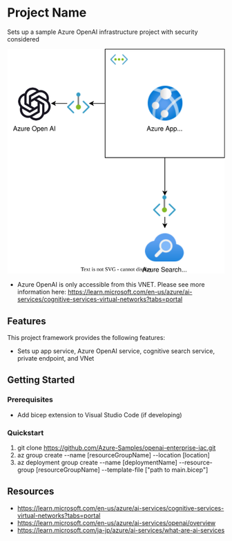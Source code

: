 # Project Name

Sets up a sample Azure OpenAI infrastructure project with security considered

![image](openaidiagrampe.svg)

- Azure OpenAI is only accessible from this VNET. Please see more information here: https://learn.microsoft.com/en-us/azure/ai-services/cognitive-services-virtual-networks?tabs=portal

## Features

This project framework provides the following features:

- Sets up app service, Azure OpenAI service, cognitive search service, private endpoint, and VNet

## Getting Started

### Prerequisites

- Add bicep extension to Visual Studio Code (if developing)

### Quickstart

1. git clone https://github.com/Azure-Samples/openai-enterprise-iac.git
2. az group create --name [resourceGroupName] --location [location]
3. az deployment group create --name [deploymentName] --resource-group [resourceGroupName] --template-file ["path to main.bicep"]

## Resources

- https://learn.microsoft.com/en-us/azure/ai-services/cognitive-services-virtual-networks?tabs=portal
- https://learn.microsoft.com/en-us/azure/ai-services/openai/overview
- https://learn.microsoft.com/ja-jp/azure/ai-services/what-are-ai-services
